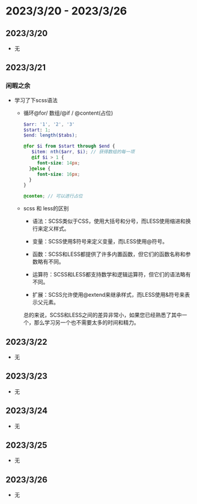 # 2023/3/20 -  2023/3/26

## 2023/3/20
- 无

## 2023/3/21
### 闲暇之余
- 学习了下scss语法

  - 循环@for/ 数组/@if / @content(占位)

    ```scss
    $arr: '1', '2', '3'
    $start: 1;
    $end: length($tabs);
    
    @for $i from $start through $end {
       $item: nth($arr, $i); // 获得数组的每一项
       @if $i > 1 {
         font-size: 14px;
      }@else {
         font-size: 16px;
      }
    }
    
    @conten; // 可以进行占位
    ```

  - scss 和 less的区别

    - 语法：SCSS类似于CSS，使用大括号和分号，而LESS使用缩进和换行来定义样式。

    - 变量：SCSS使用$符号来定义变量，而LESS使用@符号。
    - 函数：SCSS和LESS都提供了许多内置函数，但它们的函数名称和参数略有不同。
    - 运算符：SCSS和LESS都支持数学和逻辑运算符，但它们的语法略有不同。
    - 扩展：SCSS允许使用@extend来继承样式，而LESS使用&符号来表示父元素。

    总的来说，SCSS和LESS之间的差异非常小，如果您已经熟悉了其中一个，那么学习另一个也不需要太多的时间和精力。

## 2023/3/22
- 无

## 2023/3/23
- 无

## 2023/3/24
- 无

## 2023/3/25
- 无

## 2023/3/26
- 无